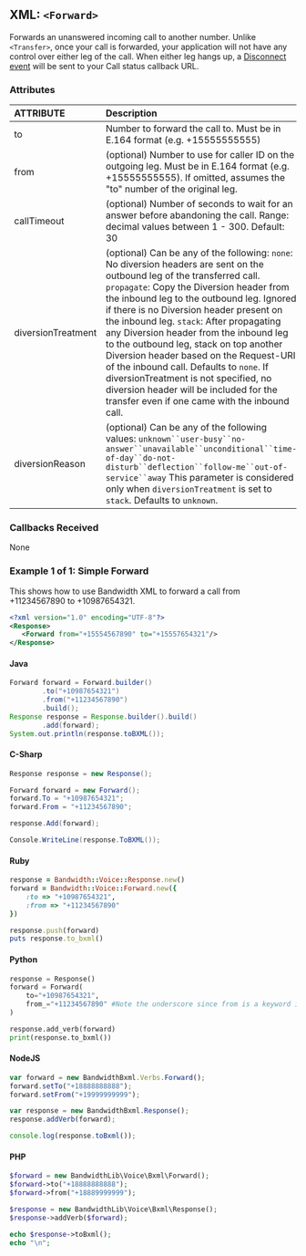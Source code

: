 
## XML: `<Forward>`
Forwards an unanswered incoming call to another number.  Unlike `<Transfer>`, once your call is forwarded, your application will not have any control over either leg of the call.  When either leg hangs up, a [Disconnect event](../callbacks/disconnect.md) will be sent to your Call status callback URL.  

### Attributes

| ATTRIBUTE          | Description                                                                                                                                                                                                                                                                                                                                                                                                                                                                                                                                                                                                                                   |
|:-------------------|:----------------------------------------------------------------------------------------------------------------------------------------------------------------------------------------------------------------------------------------------------------------------------------------------------------------------------------------------------------------------------------------------------------------------------------------------------------------------------------------------------------------------------------------------------------------------------------------------------------------------------------------------|
| to                 | Number to forward the call to. Must be in E.164 format (e.g. +15555555555)                                                                                                                                                                                                                                                                                                                                                                                                                                                                                                                                                                                                               |
| from               | (optional) Number to use for caller ID on the outgoing leg. Must be in E.164 format (e.g. +15555555555). If omitted, assumes the "to" number of the original leg.                                                                                                                                                                                                                                                                                                                                                                                                                                                                                                                         |
| callTimeout        | (optional) Number of seconds to wait for an answer before abandoning the call. Range: decimal values between 1 - 300. Default: 30                                                                                                                                                                                                                                                                                                                                                                                                                                                                                                             |
| diversionTreatment | (optional) Can be any of the following: `none`: No diversion headers are sent on the outbound leg of the transferred call. `propagate`: Copy the Diversion header from the inbound leg to the outbound leg. Ignored if there is no Diversion header present on the inbound leg. `stack`: After propagating any Diversion header from the inbound leg to the outbound leg, stack on top another Diversion header based on the Request-URI of the inbound call. Defaults to `none`. If diversionTreatment is not specified, no diversion header will be included for the transfer even if one came with the inbound call. |
| diversionReason    | (optional) Can be any of the following values: `unknown``user-busy``no-answer``unavailable``unconditional``time-of-day``do-not-disturb``deflection``follow-me``out-of-service``away` This parameter is considered only when `diversionTreatment` is set to `stack`.  Defaults to `unknown`.                                                                                                                                                                                                                                                                                               |

### Callbacks Received

None


### Example 1 of 1: Simple Forward

This shows how to use Bandwidth XML to forward a call from +11234567890 to +10987654321.



```XML
<?xml version="1.0" encoding="UTF-8"?>
<Response>
   <Forward from="+15554567890" to="+15557654321"/>
</Response>
```



#### Java

```java
Forward forward = Forward.builder()
        .to("+10987654321")
        .from("+11234567890")
        .build();
Response response = Response.builder().build()
        .add(forward);
System.out.println(response.toBXML());
```



#### C-Sharp

```csharp
Response response = new Response();

Forward forward = new Forward();
forward.To = "+10987654321";
forward.From = "+11234567890";

response.Add(forward);

Console.WriteLine(response.ToBXML());
```




#### Ruby

```ruby
response = Bandwidth::Voice::Response.new()
forward = Bandwidth::Voice::Forward.new({
    :to => "+10987654321",
    :from => "+11234567890"
})

response.push(forward)
puts response.to_bxml()
```



#### Python

```python
response = Response()
forward = Forward(
    to="+10987654321",
    from_="+11234567890" #Note the underscore since from is a keyword in python
)

response.add_verb(forward)
print(response.to_bxml())
```



#### NodeJS

```js
var forward = new BandwidthBxml.Verbs.Forward();
forward.setTo("+18888888888");
forward.setFrom("+19999999999");

var response = new BandwidthBxml.Response();
response.addVerb(forward);

console.log(response.toBxml());
```



#### PHP

```php
$forward = new BandwidthLib\Voice\Bxml\Forward();
$forward->to("+18888888888");
$forward->from("+18889999999");

$response = new BandwidthLib\Voice\Bxml\Response();
$response->addVerb($forward);

echo $response->toBxml();
echo "\n";
```

